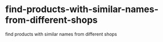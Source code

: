 # find-products-with-similar-names-from-different-shops
find products with similar names from different shops
